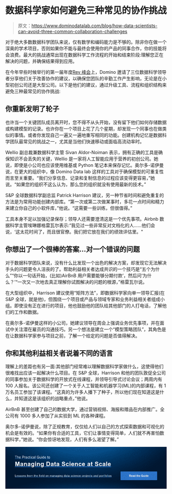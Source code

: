 # 数据科学家如何避免三种常见的协作挑战

> 原文：<https://www.dominodatalab.com/blog/how-data-scientists-can-avoid-three-common-collaboration-challenges>

对于绝大多数数据科学团队来说，仅有数学和编码能力是不够的。除非你在做一个深奥的学术项目，否则如果你不能与最终会使用你的产品的同事合作，你的技能将会浪费。最大的挑战通常出现在数据科学工作流程的开始和结束阶段:理解您正在解决的问题，并确保结果得到应用。

在今年早些时候举行的第一届年度[Rev 峰会](https://rev.dominodatalab.com/)上，Domino 邀请了三位数据科学领导者分享他们关于改善协作的建议，以确保您团队的辛勤工作产生影响，无论是在小型初创公司还是大型公司。以下是他们的建议，通过升级工具、流程和组织结构来避免三种最常见的协作挑战:

## 你重新发明了轮子

也许当一个关键团队成员离开时，您不得不从头开始，没有留下他们如何存储数据或构建模型的记录。也许你在一个项目上花了几个星期，却发现一个同事也在做类似的事情。或者你发现自己一遍又一遍地重写相同的功能。创建机构记忆是数据科学团队最常见的挑战之一，尤其是当他们快速移动或面临高流动率时。

Wellio 副总裁兼数据科学主管 Sivan Aldor-Noiman 表示，拥有正确的工具是确保知识不会丢失的关键，Wellio 是一家将人工智能应用于营养的初创公司。她说，即使是小公司也应该使用维基或 Python 笔记本来保存记忆。奥尔多-诺伊曼说，在更大的组织中，像 Domino Data lab 这样的工具对于确保模型的可重复性而言至关重要。“我们分享信息、记录和复制信息的过程应该变得更容易，”她说。“如果您的组织不这么认为，那么您的组织就没有使用最新的技术。”

S&P 全球数据科学副总监 Patrick Harrison 建议，另一种节省时间和避免重复的方法是为常用功能创建内部库。“第一次或第二次做某事时，多花一点时间和精力来建立你自己的小软件库，”他说。“这需要一些训练，但很值得。”

工具本身不足以加强记录保存；领导人还需要澄清这是一个优先事项。Airbnb 数据科学主管埃琳娜格雷瓦尔表示:“我见过一些非常反对文档化的人……他们会说，‘这太花时间了，而且很官僚。我们把它放在我们的绩效评估里。"

## 你想出了一个很棒的答案…对一个错误的问题

对于数据科学团队来说，没有什么比发现一个出色的解决方案，却发现它无法解决手头的问题更令人沮丧的了。帮助利益相关者达成共识的一个技巧是“五个为什么”“你以一句话开始，(比如)AirBnB 用户需要能够分期付款’，然后问‘为什么？’“一次又一次地去真正理解你试图解决的问题的根源，”格雷瓦尔说。

在大型组织中，Harrison 建议使用“矩阵方法”，即数据科学家向单一领导汇报(在 S&P 全球，就是他)，但围绕一个项目或产品与领域专家和业务利益相关者组成小组。即使没有正在进行的项目，他也鼓励他的团队给其他部门的人打电话，了解他们的工作和数据。

在奥尔多-诺伊曼这样的小公司，她建议领导在周会上强调业务优先事项，并在面试中关注潜在雇员的沟通技巧。另一个想法是建立一个“模型策略团队”，其角色是在让数据科学家参与项目之前，了解一个给定的问题是否值得解决。

## 你和其他利益相关者说着不同的语言

理解上的差距也有另一面:其他部门经常难以理解数据科学家做什么，这使得他们很难找出应该一起解决什么项目。在 S&P 全球，Harrison 和他的团队敦促全公司的同事参加关于数据科学的开放式在线课程，并领导引导式讨论会议；两周内有 100 人报名。该公司还创建了一个关于人工智能和机器学习(ML)的内部课程，有 1 万名员工参加了该课程。“这真的为许多人播下了种子，所以他们现在知道这是什么，并知道这是该组织的战略重点，”他说。

AirBnB 甚至创建了自己的数据大学，通过营销视频、海报和赠品在内部推广。全公司有 1000 多人参加了从实验到 ML 的各种课程。

奥尔多-诺伊曼说，除了正规教育，仅仅给人们以自己的方式探索数据和可视化的机会是有效的。“如果你有合适的工具，它们让事情变得简单，人们就不再害怕数据科学，”她说。“你会惊讶地发现，人们有多么渴望了解。”

[![The Practical Guide to  Managing Data Science at Scale  Lessons from the field on managing data science projects and portfolios Read the Guide](img/4009b1665a905f8c4b32c9155ca0c9a7.png)](https://cta-redirect.hubspot.com/cta/redirect/6816846/4fa9500d-90e5-4182-8b71-3765859d1265)